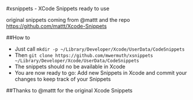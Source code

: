 #xsnippets - XCode Snippets ready to use

original snippets coming from @mattt and the repo https://github.com/mattt/Xcode-Snippets

##How to

- Just call ```mkdir -p ~/Library/Developer/Xcode/UserData/CodeSnippets```
- Then ```git clone https://github.com/mwermuth/xsnippets ~/Library/Developer/Xcode/UserData/CodeSnippets```
- The snippets should no be available in Xcode
- You are now ready to go: Add new Snippets in Xcode and commit your changes to keep track of your Snippets


##Thanks
to @mattt for the original Xcode Snippets
